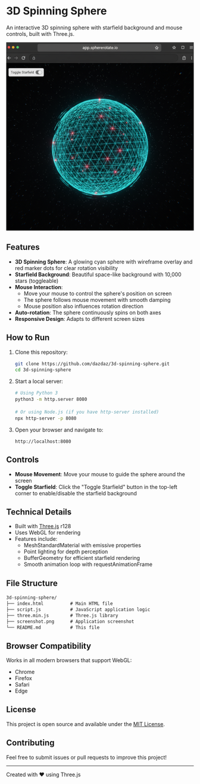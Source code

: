 # 3D Spinning Sphere

An interactive 3D spinning sphere with starfield background and mouse controls, built with Three.js.

![Screenshot of 3D Spinning Sphere](screenshot.png)

## Features

- **3D Spinning Sphere**: A glowing cyan sphere with wireframe overlay and red marker dots for clear rotation visibility
- **Starfield Background**: Beautiful space-like background with 10,000 stars (toggleable)
- **Mouse Interaction**: 
  - Move your mouse to control the sphere's position on screen
  - The sphere follows mouse movement with smooth damping
  - Mouse position also influences rotation direction
- **Auto-rotation**: The sphere continuously spins on both axes
- **Responsive Design**: Adapts to different screen sizes

## How to Run

1. Clone this repository:
   ```bash
   git clone https://github.com/dazdaz/3d-spinning-sphere.git
   cd 3d-spinning-sphere
   ```

2. Start a local server:
   ```bash
   # Using Python 3
   python3 -m http.server 8080
   
   # Or using Node.js (if you have http-server installed)
   npx http-server -p 8080
   ```

3. Open your browser and navigate to:
   ```
   http://localhost:8080
   ```

## Controls

- **Mouse Movement**: Move your mouse to guide the sphere around the screen
- **Toggle Starfield**: Click the "Toggle Starfield" button in the top-left corner to enable/disable the starfield background

## Technical Details

- Built with [Three.js](https://threejs.org/) r128
- Uses WebGL for rendering
- Features include:
  - MeshStandardMaterial with emissive properties
  - Point lighting for depth perception
  - BufferGeometry for efficient starfield rendering
  - Smooth animation loop with requestAnimationFrame

## File Structure

```
3d-spinning-sphere/
├── index.html          # Main HTML file
├── script.js           # JavaScript application logic
├── three.min.js        # Three.js library
├── screenshot.png      # Application screenshot
└── README.md           # This file
```

## Browser Compatibility

Works in all modern browsers that support WebGL:
- Chrome
- Firefox
- Safari
- Edge

## License

This project is open source and available under the [MIT License](LICENSE).

## Contributing

Feel free to submit issues or pull requests to improve this project!

---

Created with ❤️ using Three.js